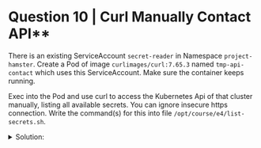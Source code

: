 # Question 10 | Curl Manually Contact API**

There is an existing ServiceAccount `secret-reader` in Namespace `project-hamster`. Create a Pod of image `curlimages/curl:7.65.3` named `tmp-api-contact` which uses this ServiceAccount. Make sure the container keeps running.

Exec into the Pod and use curl to access the Kubernetes Api of that cluster manually, listing all available secrets. You can ignore insecure https connection. Write the command(s) for this into file `/opt/course/e4/list-secrets.sh`.

<details><summary>Solution:</summary>

Refer to the [Kubernetes documentation](https://kubernetes.io/docs/tasks/run-application/access-api-from-pod) for understanding how the Kubernetes API works and how to manually connect to it using `curl`.

First, create the Pod:

```bash
k run tmp-api-contact \
  --image=curlimages/curl:7.65.3 $do \
  --command > e2.yaml -- sh -c 'sleep 1d'
```

Edit the e2.yaml file to add the service account name and namespace:

```yaml
apiVersion: v1
kind: Pod
metadata:
  creationTimestamp: null
  labels:
    run: tmp-api-contact
  name: tmp-api-contact
  namespace: project-hamster          # add
spec:
  serviceAccountName: secret-reader   # add
  containers:
  - command:
    - sh
    - -c
    - sleep 1d
    image: curlimages/curl:7.65.3
    name: tmp-api-contact
    resources: {}
  dnsPolicy: ClusterFirst
  restartPolicy: Always
status: {}
```

Apply the Pod configuration:

```bash
k -f e2.yaml create
```

Exec into the Pod:

```bash
k -n project-hamster exec tmp-api-contact -it -- sh
```

Within the container, use curl to access the Kubernetes API:

```bash
curl https://kubernetes.default
curl -k https://kubernetes.default # ignore insecure as allowed in ticket description
curl -k https://kubernetes.default/api/v1/secrets # should show Forbidden 403
```

To authenticate with the ServiceAccount, retrieve the token from the mounted folder:

```bash
TOKEN=$(cat /var/run/secrets/kubernetes.io/serviceaccount/token)
```

Now, make the curl request with the token:

```bash
curl -k https://kubernetes.default/api/v1/secrets -H "Authorization: Bearer ${TOKEN}"
```

To use an encrypted HTTPS connection, use the following command:

```bash
CACERT=/var/run/secrets/kubernetes.io/serviceaccount/ca.crt
curl --cacert ${CACERT} https://kubernetes.default/api/v1/secrets -H "Authorization: Bearer ${TOKEN}"
```

To verify if the ServiceAccount has the necessary permissions, you can run:

```bash
k auth can-i get secret --as system:serviceaccount:project-hamster:secret-reader
```

Finally, write the commands into the requested location:

```txt
# /opt/course/e4/list-secrets.sh
TOKEN=$(cat /var/run/secrets/kubernetes.io/serviceaccount/token)
curl -k https://kubernetes.default/api/v1/secrets -H "Authorization: Bearer ${TOKEN}"
```

</details>
